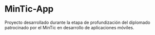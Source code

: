 # MinTic-App
Proyecto desarrollado durante la etapa de profundización del diplomado patrocinado por el MinTic en desarrollo de aplicaciones móviles.
